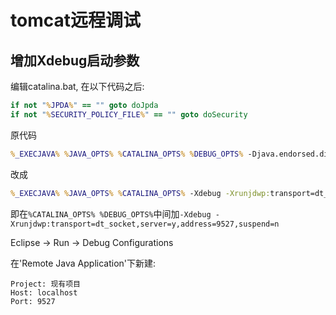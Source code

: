 # tomcat远程调试

## 增加Xdebug启动参数

编辑catalina.bat, 在以下代码之后:

```bat
if not "%JPDA%" == "" goto doJpda
if not "%SECURITY_POLICY_FILE%" == "" goto doSecurity
```

原代码

```bat
%_EXECJAVA% %JAVA_OPTS% %CATALINA_OPTS% %DEBUG_OPTS% -Djava.endorsed.dirs="%JAVA_ENDORSED_DIRS%" -classpath "%CLASSPATH%" -Dcatalina.base="%CATALINA_BASE%" -Dcatalina.home="%CATALINA_HOME%" -Djava.io.tmpdir="%CATALINA_TMPDIR%" %MAINCLASS% %CMD_LINE_ARGS% %ACTION%
```

改成

```bat
%_EXECJAVA% %JAVA_OPTS% %CATALINA_OPTS% -Xdebug -Xrunjdwp:transport=dt_socket,server=y,address=9527,suspend=n %DEBUG_OPTS% -Djava.endorsed.dirs="%JAVA_ENDORSED_DIRS%" -classpath "%CLASSPATH%" -Dcatalina.base="%CATALINA_BASE%" -Dcatalina.home="%CATALINA_HOME%" -Djava.io.tmpdir="%CATALINA_TMPDIR%" %MAINCLASS% %CMD_LINE_ARGS% %ACTION%
```

即在```%CATALINA_OPTS% %DEBUG_OPTS%```中间加```-Xdebug -Xrunjdwp:transport=dt_socket,server=y,address=9527,suspend=n```



Eclipse -> Run -> Debug Configurations

在'Remote Java Application'下新建:

```text
Project: 现有项目
Host: localhost
Port: 9527
```

